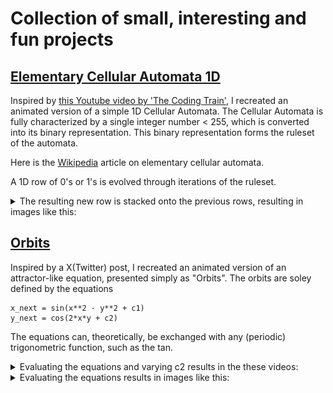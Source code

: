 # Collection of small, interesting and fun projects

## [Elementary Cellular Automata 1D](/cellular_automata_1D/ca.ipynb)
Inspired by [this Youtube video by 'The Coding Train'](https://www.youtube.com/watch?v=Ggxt06qSAe4), I recreated an animated version of a simple 1D Cellular Automata.
The Cellular Automata is fully characterized by a single integer number < 255, which is converted into its binary representation. This binary representation forms the ruleset of the automata.

Here is the [Wikipedia](https://en.wikipedia.org/wiki/Elementary_cellular_automaton) article on elementary cellular automata.

A 1D row of 0's or 1's is evolved through iterations of the ruleset. 

<details>
<summary>The resulting new row is stacked onto the previous rows, resulting in images like this:</summary>

![1](cellular_automata_1D/images/1.png)
![2](cellular_automata_1D/images/2.png)
![3](cellular_automata_1D/images/3.png)
![4](cellular_automata_1D/images/4.png)
</details>

## [Orbits](/orbits/orbits.ipynb)
Inspired by a X(Twitter) post, I recreated an animated version of an attractor-like equation, presented simply as "Orbits".
The orbits are soley defined by the equations

    x_next = sin(x**2 - y**2 + c1)
    y_next = cos(2*x*y + c2)
    
The equations can, theoretically, be exchanged with any (periodic) trigonometric function, such as the tan.

<details>
<summary>Evaluating the equations and varying c2 results in the these videos:</summary>
sin in the first equation

![sin](orbits/images/attractor_c1_3.522_sin.gif)

tan instead of sin in the first equation

![tan](orbits/images/attractor_0.222_tan.gif)


</details>

<details>
<summary>Evaluating the equations results in images like this:</summary>
sin in the first equation

![1](orbits/images/sin_3.52_1.01.png)

![1](orbits/images/sin_3.52_1.622.png)

tan instead of sin in the first equation

![1](orbits/images/tan_0.222_1.07.png)

![2](orbits/images/tan_0.222_1.57.png)

</details>